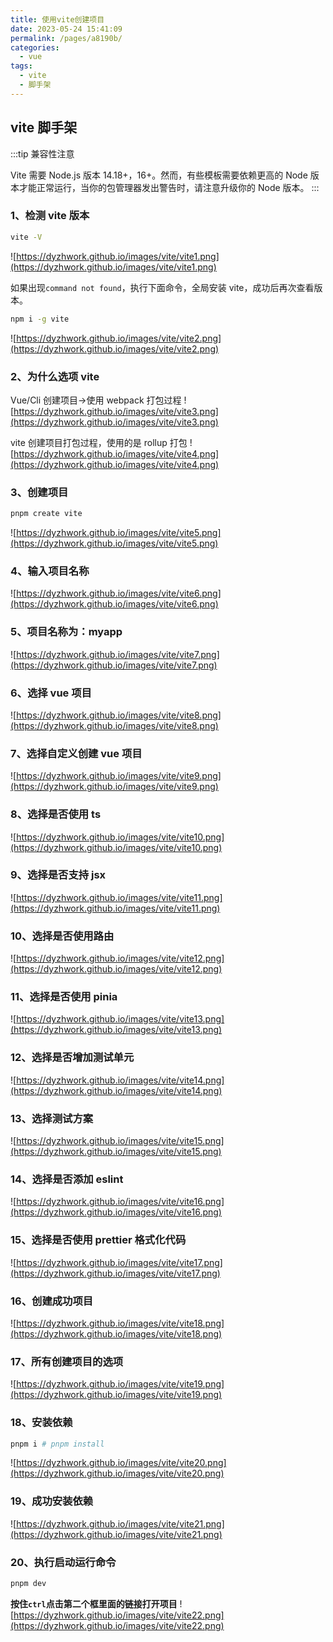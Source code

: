 ```yaml
---
title: 使用vite创建项目
date: 2023-05-24 15:41:09
permalink: /pages/a8190b/
categories:
  - vue
tags:
  - vite
  - 脚手架
---
```


## vite 脚手架

:::tip 兼容性注意

Vite 需要 Node.js 版本 14.18+，16+。然而，有些模板需要依赖更高的 Node 版本才能正常运行，当你的包管理器发出警告时，请注意升级你的 Node 版本。
:::

### 1、检测 vite 版本

```bash
vite -V
```

![https://dyzhwork.github.io/images/vite/vite1.png](https://dyzhwork.github.io/images/vite/vite1.png)

如果出现`command not found`，执行下面命令，全局安装 vite，成功后再次查看版本。

```bash
npm i -g vite
```

![https://dyzhwork.github.io/images/vite/vite2.png](https://dyzhwork.github.io/images/vite/vite2.png)

### 2、为什么选项 vite

Vue/Cli 创建项目->使用 webpack 打包过程
![https://dyzhwork.github.io/images/vite/vite3.png](https://dyzhwork.github.io/images/vite/vite3.png)

vite 创建项目打包过程，使用的是 rollup 打包
![https://dyzhwork.github.io/images/vite/vite4.png](https://dyzhwork.github.io/images/vite/vite4.png)

### 3、创建项目

```bash
pnpm create vite
```

![https://dyzhwork.github.io/images/vite/vite5.png](https://dyzhwork.github.io/images/vite/vite5.png)

### 4、输入项目名称

![https://dyzhwork.github.io/images/vite/vite6.png](https://dyzhwork.github.io/images/vite/vite6.png)

### 5、项目名称为：myapp

![https://dyzhwork.github.io/images/vite/vite7.png](https://dyzhwork.github.io/images/vite/vite7.png)

### 6、选择 vue 项目

![https://dyzhwork.github.io/images/vite/vite8.png](https://dyzhwork.github.io/images/vite/vite8.png)

### 7、选择自定义创建 vue 项目

![https://dyzhwork.github.io/images/vite/vite9.png](https://dyzhwork.github.io/images/vite/vite9.png)

### 8、选择是否使用 ts

![https://dyzhwork.github.io/images/vite/vite10.png](https://dyzhwork.github.io/images/vite/vite10.png)

### 9、选择是否支持 jsx

![https://dyzhwork.github.io/images/vite/vite11.png](https://dyzhwork.github.io/images/vite/vite11.png)

### 10、选择是否使用路由

![https://dyzhwork.github.io/images/vite/vite12.png](https://dyzhwork.github.io/images/vite/vite12.png)

### 11、选择是否使用 pinia

![https://dyzhwork.github.io/images/vite/vite13.png](https://dyzhwork.github.io/images/vite/vite13.png)

### 12、选择是否增加测试单元

![https://dyzhwork.github.io/images/vite/vite14.png](https://dyzhwork.github.io/images/vite/vite14.png)

### 13、选择测试方案

![https://dyzhwork.github.io/images/vite/vite15.png](https://dyzhwork.github.io/images/vite/vite15.png)

### 14、选择是否添加 eslint

![https://dyzhwork.github.io/images/vite/vite16.png](https://dyzhwork.github.io/images/vite/vite16.png)

### 15、选择是否使用 prettier 格式化代码

![https://dyzhwork.github.io/images/vite/vite17.png](https://dyzhwork.github.io/images/vite/vite17.png)

### 16、创建成功项目

![https://dyzhwork.github.io/images/vite/vite18.png](https://dyzhwork.github.io/images/vite/vite18.png)

### 17、所有创建项目的选项

![https://dyzhwork.github.io/images/vite/vite19.png](https://dyzhwork.github.io/images/vite/vite19.png)

### 18、安装依赖

```bash
pnpm i # pnpm install
```

![https://dyzhwork.github.io/images/vite/vite20.png](https://dyzhwork.github.io/images/vite/vite20.png)

### 19、成功安装依赖

![https://dyzhwork.github.io/images/vite/vite21.png](https://dyzhwork.github.io/images/vite/vite21.png)

### 20、执行启动运行命令

```bash
pnpm dev
```

**按住`ctrl`点击第二个框里面的链接打开项目**
![https://dyzhwork.github.io/images/vite/vite22.png](https://dyzhwork.github.io/images/vite/vite22.png)
